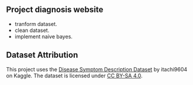 ## Project diagnosis website

- tranform dataset.
- clean dataset.
- implement naive bayes.

## Dataset Attribution

This project uses the [Disease Symptom Description Dataset](https://www.kaggle.com/datasets/itachi9604/disease-symptom-description-dataset) by itachi9604 on Kaggle. The dataset is licensed under [CC BY-SA 4.0](https://creativecommons.org/licenses/by-sa/4.0/).
